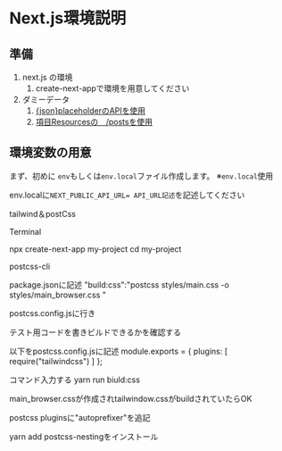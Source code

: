 # Next.js環境説明

## 準備
1. next.js の環境
   1. create-next-appで環境を用意してください
2. ダミーデータ 
   1. [{json}placeholderのAPIを使用](https://jsonplaceholder.typicode.com/)
   2. [項目Resourcesの　/postsを使用](https://jsonplaceholder.typicode.com/posts)


## 環境変数の用意

まず、初めに `env`もしくは`env.local`ファイル作成します。
※`env.local`使用

env.localに`NEXT_PUBLIC_API_URL= API_URL記述`を記述してください





tailwind＆postCss



Terminal

npx create-next-app my-project
cd my-project

postcss-cli


package.jsonに記述
"build:css":"postcss styles/main.css -o styles/main_browser.css "



postcss.config.jsに行き

テスト用コードを書きビルドできるかを確認する


以下をpostcss.config.jsに記述
module.exports = {
    plugins: [
        require("tailwindcss")
    ]
};

コマンド入力する
yarn run biuld:css


main_browser.cssが作成されtailwindow.cssがbuildされていたらOK



postcss pluginsに"autoprefixer"を追記

yarn add postcss-nestingをインストール